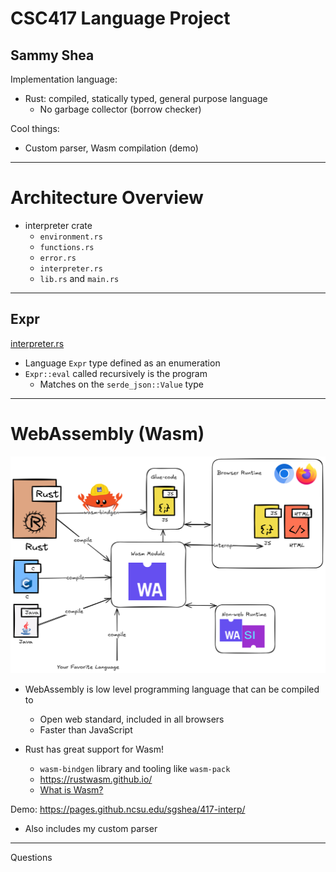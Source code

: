 # CSC417 Language Project
## Sammy Shea

Implementation language:
- Rust: compiled, statically typed, general purpose language
    - No garbage collector (borrow checker)

Cool things:
- Custom parser, Wasm compilation (demo)

---

# Architecture Overview
- interpreter crate
	- `environment.rs`
	- `functions.rs`
	- `error.rs`
	- `interpreter.rs`
	- `lib.rs` and `main.rs`

---
## Expr
[interpreter.rs](interpreter/src/interpreter.rs)

- Language `Expr` type defined as an enumeration
- `Expr::eval` called recursively is the program
    - Matches on the `serde_json::Value` type

---

# WebAssembly (Wasm)

![](wasm-diagram.png)

- WebAssembly is low level programming language that can be compiled to
	- Open web standard, included in all browsers
	- Faster than JavaScript

- Rust has great support for Wasm!
	- `wasm-bindgen` library and tooling like `wasm-pack`
    - https://rustwasm.github.io/
    - [What is Wasm?](https://rustwasm.github.io/docs/book/what-is-webassembly.html)

Demo: https://pages.github.ncsu.edu/sgshea/417-interp/
- Also includes my custom parser

---

Questions